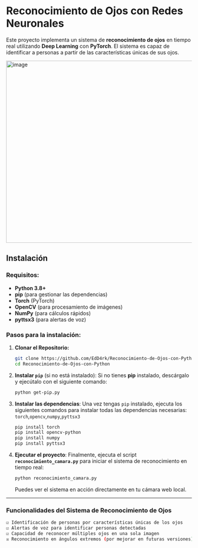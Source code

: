 # Reconocimiento de Ojos con Redes Neuronales

Este proyecto implementa un sistema de **reconocimiento de ojos** en tiempo real utilizando **Deep Learning** con **PyTorch**. El sistema es capaz de identificar a personas a partir de las características únicas de sus ojos.

<img width="1200" height="493" alt="image" src="https://github.com/user-attachments/assets/ef5347f8-80aa-4135-95e3-e4e6e17ca308" />


## Instalación

### Requisitos:

* **Python 3.8+**
* **pip** (para gestionar las dependencias)
* **Torch** (PyTorch)
* **OpenCV** (para procesamiento de imágenes)
* **NumPy** (para cálculos rápidos)
* **pyttsx3** (para alertas de voz)

### Pasos para la instalación:

1. **Clonar el Repositorio:**
    ```bash
    git clone https://github.com/EdD4rk/Reconocimiento-de-Ojos-con-Python.git
    cd Reconocimiento-de-Ojos-con-Python
    ```

2. **Instalar `pip`** (si no está instalado):
    Si no tienes **pip** instalado, descárgalo y ejecútalo con el siguiente comando:
    ```bash
    python get-pip.py
    ```

3. **Instalar las dependencias**:
    Una vez tengas `pip` instalado, ejecuta los siguientes comandos para instalar todas las dependencias necesarias: `torch`,`opencv`,`numpy`,`pyttsx3`
    ```bash
    pip install torch
    pip install opencv-python
    pip install numpy
    pip install pyttsx3
    ```

4. **Ejecutar el proyecto**:
    Finalmente, ejecuta el script **`reconocimiento_camara.py`** para iniciar el sistema de reconocimiento en tiempo real:
    ```bash
    python reconocimiento_camara.py
    ```

    Puedes ver el sistema en acción directamente en tu cámara web local.

---

### Funcionalidades del Sistema de Reconocimiento de Ojos

```bash
☑ Identificación de personas por características únicas de los ojos  
☑ Alertas de voz para identificar personas detectadas  
☑ Capacidad de reconocer múltiples ojos en una sola imagen  
☒ Reconocimiento en ángulos extremos (por mejorar en futuras versiones)
